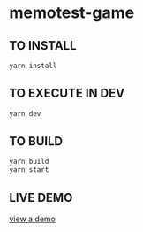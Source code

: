 # memotest-game

## TO INSTALL

```bash
yarn install
```

## TO EXECUTE IN DEV

```bash
yarn dev
```

## TO BUILD

```bash
yarn build
yarn start
```

## LIVE DEMO

[view a demo](https://memotest-game-ten.vercel.app/)
